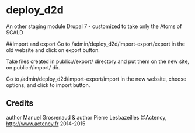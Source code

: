 deploy_d2d
==========
An other staging module
Drupal 7 -   customized to take only  the Atoms of SCALD


##Import and export
Go to  /admin/deploy_d2d/import-export/export in the old website  and click on export button.

Take files created  in public://export/ directory and put them on the new site, on public://import/ dir.

Go to /admin/deploy_d2d/import-export/import in the new website, choose options, and click to import button.

## Credits
 author Manuel Grosrenaud &  author Pierre Lesbazeilles  @Actency, http://www.actency.fr 2014-2015




